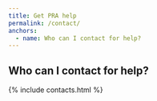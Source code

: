 ```yaml
---
title: Get PRA help
permalink: /contact/
anchors:
  - name: Who can I contact for help?
---
```


## Who can I contact for help?

{% include contacts.html %}
